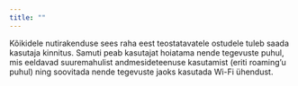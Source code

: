 ```yaml
---
title: ""
---
```

Kõikidele nutirakenduse sees raha eest teostatavatele ostudele tuleb saada
kasutaja kinnitus. Samuti peab kasutajat hoiatama nende tegevuste puhul, mis
eeldavad suuremahulist andmesideteenuse kasutamist (eriti roaming’u puhul) ning
soovitada nende tegevuste jaoks kasutada Wi-Fi ühendust.
